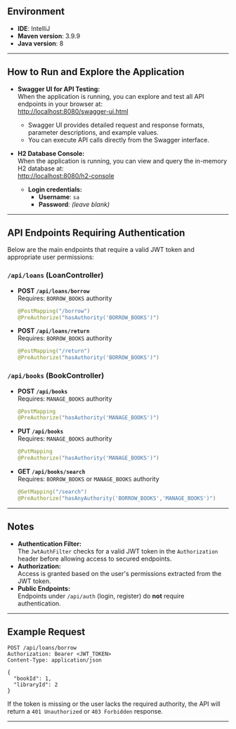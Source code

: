 ## Environment
- **IDE**: IntelliJ
- **Maven version**: 3.9.9
- **Java version**: 8

---

## How to Run and Explore the Application

- **Swagger UI for API Testing:**  
  When the application is running, you can explore and test all API endpoints in your browser at:  
  [http://localhost:8080/swagger-ui.html](http://localhost:8080/swagger-ui.html)
  - Swagger UI provides detailed request and response formats, parameter descriptions, and example values.
  - You can execute API calls directly from the Swagger interface.

- **H2 Database Console:**  
  When the application is running, you can view and query the in-memory H2 database at:  
  [http://localhost:8080/h2-console](http://localhost:8080/h2-console)
  - **Login credentials:**  
    - **Username**: `sa`  
    - **Password**: *(leave blank)*

---

## API Endpoints Requiring Authentication

Below are the main endpoints that require a valid JWT token and appropriate user permissions:

### `/api/loans` (LoanController)
- **POST `/api/loans/borrow`**  
  Requires: `BORROW_BOOKS` authority  
  ```java
  @PostMapping("/borrow")
  @PreAuthorize("hasAuthority('BORROW_BOOKS')")
  ```
- **POST `/api/loans/return`**  
  Requires: `BORROW_BOOKS` authority  
  ```java
  @PostMapping("/return")
  @PreAuthorize("hasAuthority('BORROW_BOOKS')")
  ```

### `/api/books` (BookController)
- **POST `/api/books`**  
  Requires: `MANAGE_BOOKS` authority  
  ```java
  @PostMapping
  @PreAuthorize("hasAuthority('MANAGE_BOOKS')")
  ```
- **PUT `/api/books`**  
  Requires: `MANAGE_BOOKS` authority  
  ```java
  @PutMapping
  @PreAuthorize("hasAuthority('MANAGE_BOOKS')")
  ```
- **GET `/api/books/search`**  
  Requires: `BORROW_BOOKS` or `MANAGE_BOOKS` authority  
  ```java
  @GetMapping("/search")
  @PreAuthorize("hasAnyAuthority('BORROW_BOOKS','MANAGE_BOOKS')")
  ```

---

## Notes

- **Authentication Filter:**  
  The `JwtAuthFilter` checks for a valid JWT token in the `Authorization` header before allowing access to secured endpoints.
- **Authorization:**  
  Access is granted based on the user's permissions extracted from the JWT token.
- **Public Endpoints:**  
  Endpoints under `/api/auth` (login, register) do **not** require authentication.

---

## Example Request

```http
POST /api/loans/borrow
Authorization: Bearer <JWT_TOKEN>
Content-Type: application/json

{
  "bookId": 1,
  "libraryId": 2
}
```

If the token is missing or the user lacks the required authority, the API will return a `401 Unauthorized` or `403 Forbidden` response.

---
